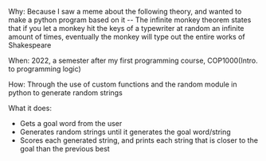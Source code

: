 Why: Because I saw a meme about the following theory, and wanted to make a python program based on it
-- The infinite monkey theorem states that if you let a monkey hit the keys of a typewriter at random an infinite amount of times, eventually the monkey will type out the entire works of Shakespeare

When: 2022, a semester after my first programming course, COP1000(Intro. to programming logic)

How: Through the use of custom functions and the random module in python to generate random strings

What it does:

- Gets a goal word from the user
- Generates random strings until it generates the goal word/string
- Scores each generated string, and prints each string that is closer to the goal than the previous best
